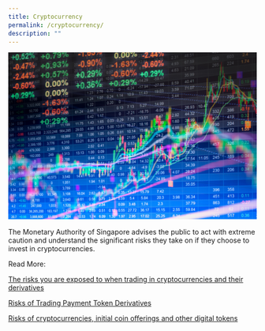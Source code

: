 ```yaml
---
title: Cryptocurrency
permalink: /cryptocurrency/
description: ""
---
```

![](/images/crypto%20coins%20tokens.jfif)

The Monetary Authority of Singapore advises the public to act with extreme caution and understand the significant risks they take on if they choose to invest in cryptocurrencies.   

Read More:

[The risks you are exposed to when trading in cryptocurrencies and their derivatives](/the-risks-you-are-exposed-to-when-trading-in-cryptocurrencies-and-their-derivatives/)

[Risks of Trading Payment Token Derivatives](/risks-of-trading-payment-token-derivatives/)

[ Risks of cryptocurrencies, initial coin offerings and other digital tokens](/risks-of-cryptocurrencies-initial-coin-offerings-and-other-digital-tokens/)